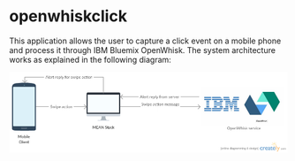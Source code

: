 # openwhiskclick
This application allows the user to capture a click event on a mobile phone and process it through IBM Bluemix OpenWhisk. The system architecture works as explained in the following diagram:

![Alt text](https://raw.githubusercontent.com/amaydubey/openwhiskclick/master/openwhiskclickDiagram.png "Architecture Flow Diagram")
